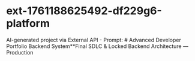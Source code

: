 # ext-1761188625492-df229g6-platform
AI-generated project via External API - Prompt: # Advanced Developer Portfolio Backend System**Final SDLC &amp; Locked Backend Architecture — Production
